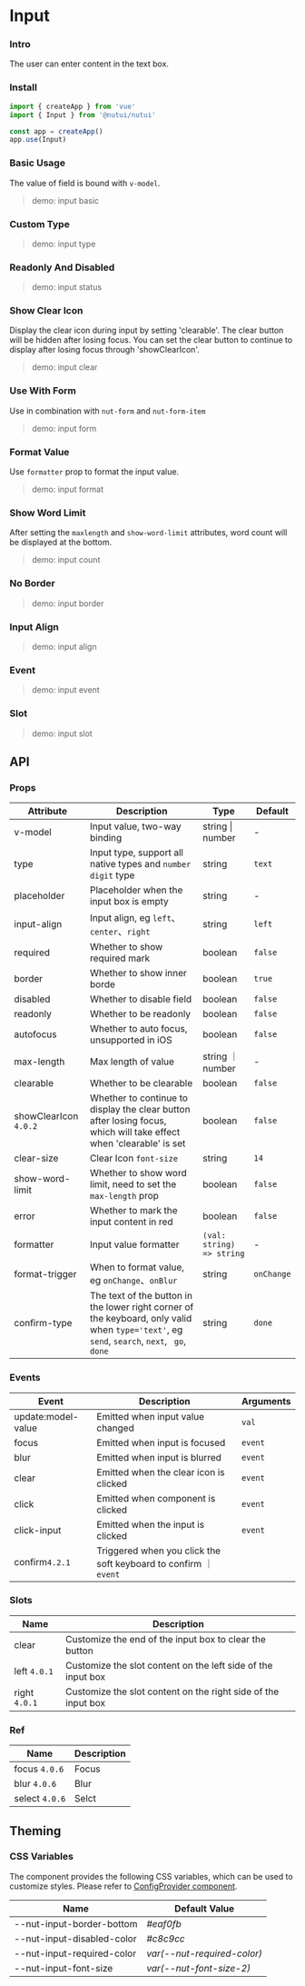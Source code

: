 # Input

### Intro

The user can enter content in the text box.

### Install

```js
import { createApp } from 'vue'
import { Input } from '@nutui/nutui'

const app = createApp()
app.use(Input)
```

### Basic Usage

The value of field is bound with `v-model`.

> demo: input basic

### Custom Type

> demo: input type

### Readonly And Disabled

> demo: input status

### Show Clear Icon

Display the clear icon during input by setting 'clearable'. The clear button will be hidden after losing focus. You can set the clear button to continue to display after losing focus through 'showClearIcon'.

> demo: input clear

### Use With Form

Use in combination with `nut-form` and `nut-form-item`

> demo: input form

### Format Value

Use `formatter` prop to format the input value.

> demo: input format

### Show Word Limit

After setting the `maxlength` and `show-word-limit` attributes, word count will be displayed at the bottom.

> demo: input count

### No Border

> demo: input border

### Input Align

> demo: input align

### Event

> demo: input event

### Slot

> demo: input slot

## API

### Props

| Attribute | Description | Type | Default |
| --- | --- | --- | --- |
| v-model | Input value, two-way binding | string \| number | - |
| type | Input type, support all native types and `number` `digit` type | string | `text` |
| placeholder | Placeholder when the input box is empty | string | - |
| input-align | Input align, eg `left`、`center`、`right` | string | `left` |
| required | Whether to show required mark | boolean | `false` |
| border | Whether to show inner borde | boolean | `true` |
| disabled | Whether to disable field | boolean | `false` |
| readonly | Whether to be readonly | boolean | `false` |
| autofocus | Whether to auto focus, unsupported in iOS | boolean | `false` |
| max-length | Max length of value | string ｜ number | - |
| clearable | Whether to be clearable | boolean | `false` |
| showClearIcon `4.0.2` | Whether to continue to display the clear button after losing focus, which will take effect when 'clearable' is set | boolean | `false` |
| clear-size | Clear Icon `font-size` | string | `14` |
| show-word-limit | Whether to show word limit, need to set the `max-length` prop | boolean | `false` |
| error | Whether to mark the input content in red | boolean | `false` |
| formatter | Input value formatter | `(val: string) => string` | - |
| format-trigger | When to format value, eg `onChange`、`onBlur` | string | `onChange` |
| confirm-type | The text of the button in the lower right corner of the keyboard, only valid when `type='text'`, eg `send`, `search`, `next`, ` go`, `done` | string | `done` |

### Events

| Event | Description | Arguments |
| --- | --- | --- |
| update:model-value | Emitted when input value changed | `val` |
| focus | Emitted when input is focused | `event` |
| blur | Emitted when input is blurred | `event` |
| clear | Emitted when the clear icon is clicked | `event` |
| click | Emitted when component is clicked | `event` |
| click-input | Emitted when the input is clicked | `event` |
| confirm`4.2.1` | Triggered when you click the soft keyboard to confirm ｜ `event` |

### Slots

| Name | Description |
| --- | --- |
| clear | Customize the end of the input box to clear the button |
| left `4.0.1` | Customize the slot content on the left side of the input box |
| right `4.0.1` | Customize the slot content on the right side of the input box |

### Ref

| Name | Description |
| --- | --- |
| focus `4.0.6` | Focus |
| blur `4.0.6` | Blur |
| select `4.0.6` | Selct |

## Theming

### CSS Variables

The component provides the following CSS variables, which can be used to customize styles. Please refer to [ConfigProvider component](#/en-US/component/configprovider).

| Name | Default Value |
| --- | --- |
| --nut-input-border-bottom | _#eaf0fb_ |
| --nut-input-disabled-color | _#c8c9cc_ |
| --nut-input-required-color | _var(--nut-required-color)_ |
| --nut-input-font-size | _var(--nut-font-size-2)_ |
